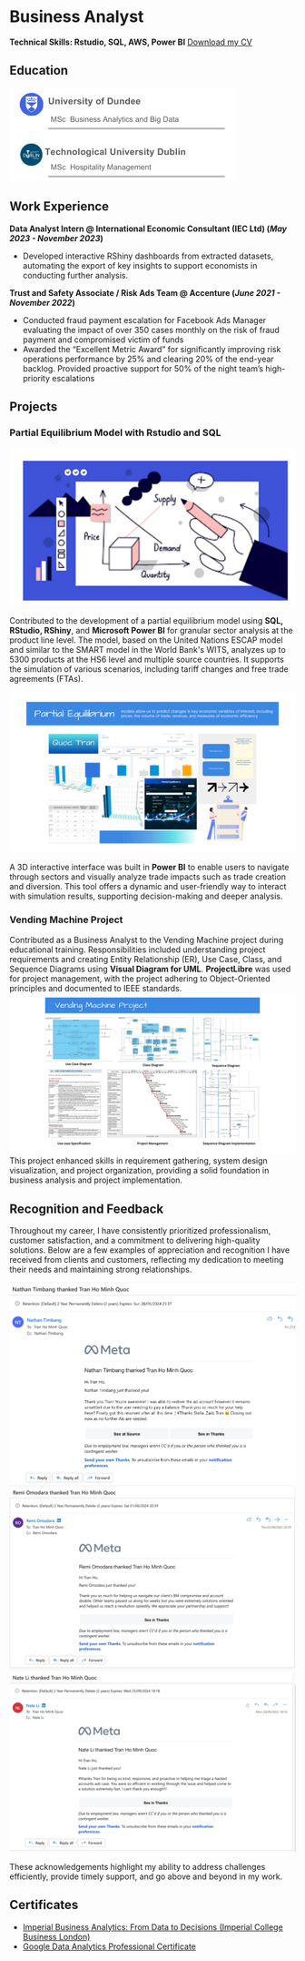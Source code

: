 
# Business Analyst

 **Technical Skills: Rstudio, SQL, AWS, Power BI**
[Download my CV](https://drive.google.com/uc?export=download&id=https://docs.google.com/document/d/1cLIRgVYstS7rgUaYQeHcM9Cd9-RAjZUu/edit?usp=sharing&ouid=110460241162170629994&rtpof=true&sd=true)

## Education
![Educationl](/assets/edu3.png)  	


## Work Experience
 **Data Analyst Intern @ International Economic Consultant (IEC Ltd) (_May 2023 - November 2023_)**
 - Developed interactive RShiny dashboards from extracted datasets, automating the export of key insights to support economists in conducting further analysis.

**Trust and Safety Associate / Risk Ads Team  @ Accenture (_June 2021 - November 2022_)**
 - Conducted fraud payment escalation for Facebook Ads Manager evaluating the impact of over 350 cases monthly on the risk of fraud payment and compromised victim of funds
 - Awarded the “Excellent Metric Award” for significantly improving risk operations performance by 25% and clearing 20% of the end-year backlog. Provided proactive support for 50% of the night team’s high-priority escalations

## Projects
### Partial Equilibrium Model with Rstudio and SQL

![PE Model0](/assets/DS.png)

Contributed to the development of a partial equilibrium model using **SQL, RStudio, RShiny**, and **Microsoft Power BI** for granular sector analysis at the product line level. The model, based on the United Nations ESCAP model and similar to the SMART model in the World Bank's WITS, analyzes up to 5300 products at the HS6 level and multiple source countries. It supports the simulation of various scenarios, including tariff changes and free trade agreements (FTAs).

![PE Model](/assets/PE1.png)

A 3D interactive interface was built in **Power BI** to enable users to navigate through sectors and visually analyze trade impacts such as trade creation and diversion. This tool offers a dynamic and user-friendly way to interact with simulation results, supporting decision-making and deeper analysis.


### Vending Machine Project 

Contributed as a Business Analyst to the Vending Machine project during educational training. Responsibilities included understanding project requirements and creating Entity Relationship (ER), Use Case, Class, and Sequence Diagrams using **Visual Diagram for UML**. **ProjectLibre** was used for project management, with the project adhering to Object-Oriented principles and documented to IEEE standards.
![Vending Machine](/assets/SE.png)
This project enhanced skills in requirement gathering, system design visualization, and project organization, providing a solid foundation in business analysis and project implementation.

## Recognition and Feedback

Throughout my career, I have consistently prioritized professionalism, customer satisfaction, and a commitment to delivering high-quality solutions. Below are a few examples of appreciation and recognition I have received from clients and customers, reflecting my dedication to meeting their needs and maintaining strong relationships. 

![Thankyou](/assets/tks1.png)
![Thankyou](/assets/tks2.png)
![Thankyou](/assets/tks3.png)

These acknowledgements highlight my ability to address challenges efficiently, provide timely support, and go above and beyond in my work.


## Certificates 
- [Imperial Business Analytics: From Data to Decisions (Imperial College Business London)](https://images.credential.net/embed/4gfsochf.png)
- [Google Data Analytics Professional Certificate](https://coursera.org/share/fa885e62e429be528ce0f547ac4d8ffd)


